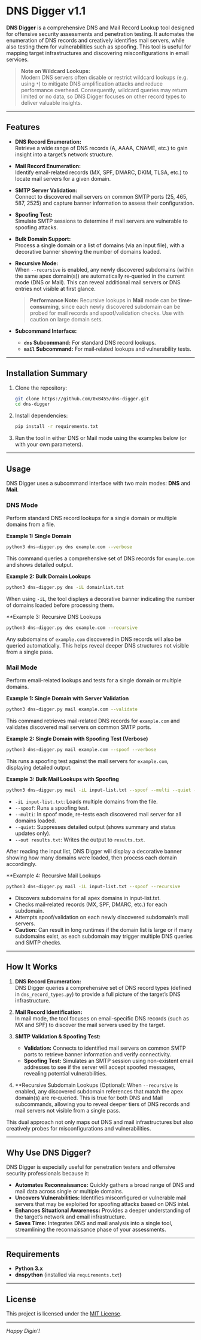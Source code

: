 # DNS Digger v1.1

**DNS Digger** is a comprehensive DNS and Mail Record Lookup tool designed for offensive security assessments and penetration testing. It automates the enumeration of DNS records and creatively identifies mail servers, while also testing them for vulnerabilities such as spoofing. This tool is useful for mapping target infrastructures and discovering misconfigurations in email services.

> **Note on Wildcard Lookups:**  
> Modern DNS servers often disable or restrict wildcard lookups (e.g. using `*`) to mitigate DNS amplification attacks and reduce performance overhead. Consequently, wildcard queries may return limited or no data, so DNS Digger focuses on other record types to deliver valuable insights.

---

## Features

- **DNS Record Enumeration:**  
  Retrieve a wide range of DNS records (A, AAAA, CNAME, etc.) to gain insight into a target’s network structure.

- **Mail Record Enumeration:**  
  Identify email-related records (MX, SPF, DMARC, DKIM, TLSA, etc.) to locate mail servers for a given domain.

- **SMTP Server Validation:**  
  Connect to discovered mail servers on common SMTP ports (25, 465, 587, 2525) and capture banner information to assess their configuration.

- **Spoofing Test:**  
  Simulate SMTP sessions to determine if mail servers are vulnerable to spoofing attacks.

- **Bulk Domain Support:**  
  Process a single domain or a list of domains (via an input file), with a decorative banner showing the number of domains loaded.

- **Recursive Mode:**  
  When `--recursive` is enabled, any newly discovered subdomains (within the same apex domain(s)) are automatically re‐queried in the current mode (DNS or Mail). This can reveal additional mail servers or DNS entries not visible at first glance.

  > **Performance Note:** Recursive lookups in **Mail** mode can be **time‐consuming**, since each newly discovered subdomain can be probed for mail records and spoof/validation checks. Use with caution on large domain sets.

- **Subcommand Interface:**  
  - **`dns` Subcommand:** For standard DNS record lookups.
  - **`mail` Subcommand:** For mail‐related lookups and vulnerability tests.

---

## Installation Summary

1. Clone the repository:
    ```bash
    git clone https://github.com/0xB455/dns-digger.git
    cd dns-digger
    ```
2. Install dependencies:
    ```bash
    pip install -r requirements.txt
    ```
3. Run the tool in either DNS or Mail mode using the examples below (or with your own parameters).

---

## Usage

DNS Digger uses a subcommand interface with two main modes: **DNS** and **Mail**.

### DNS Mode

Perform standard DNS record lookups for a single domain or multiple domains from a file.

**Example 1: Single Domain**

```bash
python3 dns-digger.py dns example.com --verbose
```

This command queries a comprehensive set of DNS records for `example.com` and shows detailed output.

**Example 2: Bulk Domain Lookups**

```bash
python3 dns-digger.py dns -iL domainlist.txt
```

When using `-iL`, the tool displays a decorative banner indicating the number of domains loaded before processing them.

**Example 3: Recursive DNS Lookups
```bash
python3 dns-digger.py dns example.com --recursive
```

Any subdomains of `example.com` discovered in DNS records will also be queried automatically. This helps reveal deeper DNS structures not visible from a single pass.

### Mail Mode

Perform email-related lookups and tests for a single domain or multiple domains.

**Example 1: Single Domain with Server Validation**

```bash
python3 dns-digger.py mail example.com --validate
```

This command retrieves mail-related DNS records for `example.com` and validates discovered mail servers on common SMTP ports.

**Example 2: Single Domain with Spoofing Test (Verbose)**

```bash
python3 dns-digger.py mail example.com --spoof --verbose
```

This runs a spoofing test against the mail servers for `example.com`, displaying detailed output.

**Example 3: Bulk Mail Lookups with Spoofing**

```bash
python3 dns-digger.py mail -iL input-list.txt --spoof --multi --quiet --out results.txt
```

- `-iL input-list.txt`: Loads multiple domains from the file.
- `--spoof`: Runs a spoofing test.
- `--multi`: In spoof mode, re-tests each discovered mail server for all domains loaded.
- `--quiet`: Suppresses detailed output (shows summary and status updates only).
- `--out results.txt`: Writes the output to `results.txt`.

After reading the input list, DNS Digger will display a decorative banner showing how many domains were loaded, then process each domain accordingly.

**Example 4: Recursive Mail Lookups
```bash
python3 dns-digger.py mail -iL input-list.txt --spoof --recursive
```

- Discovers subdomains for all apex domains in input-list.txt.
- Checks mail‐related records (MX, SPF, DMARC, etc.) for each subdomain.
- Attempts spoof/validation on each newly discovered subdomain’s mail servers.
- **Caution:** Can result in long runtimes if the domain list is large or if many subdomains exist, as each subdomain may trigger multiple DNS queries and SMTP checks.

---

## How It Works

1. **DNS Record Enumeration:**  
   DNS Digger queries a comprehensive set of DNS record types (defined in `dns_record_types.py`) to provide a full picture of the target’s DNS infrastructure.

2. **Mail Record Identification:**  
   In mail mode, the tool focuses on email-specific DNS records (such as MX and SPF) to discover the mail servers used by the target.

3. **SMTP Validation & Spoofing Test:**  
   - **Validation:** Connects to identified mail servers on common SMTP ports to retrieve banner information and verify connectivity.
   - **Spoofing Test:** Simulates an SMTP session using non-existent email addresses to see if the server will accept spoofed messages, revealing potential vulnerabilities.

4. **Recursive Subdomain Lookups (Optional):
   When `--recursive` is enabled, any discovered subdomain references that match the apex domain(s) are re‐queried. This is true for both DNS and Mail subcommands, allowing you to reveal deeper tiers of DNS records and mail servers not visible from a single pass.

This dual approach not only maps out DNS and mail infrastructures but also creatively probes for misconfigurations and vulnerabilities.

---

## Why Use DNS Digger?

DNS Digger is especially useful for penetration testers and offensive security professionals because it:

- **Automates Reconnaissance:** Quickly gathers a broad range of DNS and mail data across single or multiple domains.
- **Uncovers Vulnerabilities:** Identifies misconfigured or vulnerable mail servers that may be exploited for spoofing attacks based on DNS intel.
- **Enhances Situational Awareness:** Provides a deeper understanding of the target’s network and email infrastructure.
- **Saves Time:** Integrates DNS and mail analysis into a single tool, streamlining the reconnaissance phase of your assessments.

---

## Requirements

- **Python 3.x**
- **dnspython** (installed via `requirements.txt`)

---

## License

This project is licensed under the [MIT License](LICENSE).

---

*Happy Digin'!*
```
